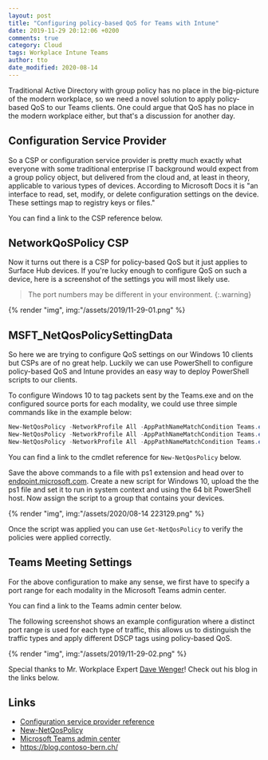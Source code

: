 ```yaml
---
layout: post
title: "Configuring policy-based QoS for Teams with Intune"
date: 2019-11-29 20:12:06 +0200
comments: true
category: Cloud
tags: Workplace Intune Teams 
author: tto
date_modified: 2020-08-14
---
```


Traditional Active Directory with group policy has no place in the big-picture of the modern workplace, so we need a novel solution to apply policy-based QoS to our Teams clients.<!-- more --> One could argue that QoS has no place in the modern workplace either, but that's a discussion for another day.

## Configuration Service Provider

So a CSP or configuration service provider is pretty much exactly what everyone with some traditional enterprise IT background would expect from a group policy object, but delivered from the cloud and, at least in theory, applicable to various types of devices. According to Microsoft Docs it is "an interface to read, set, modify, or delete configuration settings on the device. These settings map to registry keys or files." 

You can find a link to the CSP reference below.

## NetworkQoSPolicy CSP 

Now it turns out there is a CSP for policy-based QoS but it just applies to Surface Hub devices. If you're lucky enough to configure QoS on such a device, here is a screenshot of the settings you will most likely use. 

> The port numbers may be different in your environment.
{:.warning}

{% render "img", img:"/assets/2019/11-29-01.png" %}

## MSFT_NetQosPolicySettingData

So here we are trying to configure QoS settings on our Windows 10 clients but CSPs are of no great help. Luckily we can use PowerShell to configure policy-based QoS and Intune provides an easy way to deploy PowerShell scripts to our clients.

To configure Windows 10 to tag packets sent by the Teams.exe and on the configured source ports for each modality, we could use three simple commands like in the example below:

```powershell
New-NetQosPolicy -NetworkProfile All -AppPathNameMatchCondition Teams.exe -IPSrcPortStartMatchCondition 50020 -IPSrcPortEndMatchCondition 50039 -DSCPValue 46 -Name "Teams Audio"
New-NetQosPolicy -NetworkProfile All -AppPathNameMatchCondition Teams.exe -IPSrcPortStartMatchCondition 50400 -IPSrcPortEndMatchCondition 50059 -DSCPValue 34 -Name "Teams Video" 
New-NetQosPolicy -NetworkProfile All -AppPathNameMatchCondition Teams.exe -IPSrcPortStartMatchCondition 50069 -IPSrcPortEndMatchCondition 50070 -DSCPValue 28 -Name "Teams AppSharing"
```

You can find a link to the cmdlet reference for `New-NetQosPolicy` below.

Save the above commands to a file with ps1 extension and head over to [endpoint.microsoft.com](https://endpoint.microsoft.com/#blade/Microsoft_Intune_DeviceSettings/DevicesMenu/powershell). Create a new script for Windows 10, upload the the ps1 file and set it to run in system context and using the 64 bit PowerShell host. Now assign the script to a group that contains your devices.

{% render "img", img:"/assets/2020/08-14 223129.png" %}

Once the script was applied you can use `Get-NetQosPolicy` to verify the policies were applied correctly.


## Teams Meeting Settings

For the above configuration to make any sense, we first have to specify a port range for each modality in the Microsoft Teams admin center.

You can find a link to the Teams admin center below.

The following screenshot shows an example configuration where a distinct port range is used for each type of traffic, this allows us to distinguish the traffic types and apply different DSCP tags using policy-based QoS.

{% render "img", img:"/assets/2019/11-29-02.png" %}

Special thanks to Mr. Workplace Expert [Dave Wenger](https://twitter.com/WengerDave)! Check out his blog in the links below.

## Links
 - [Configuration service provider reference](https://docs.microsoft.com/en-us/windows/client-management/mdm/configuration-service-provider-reference)
 - [New-NetQosPolicy](https://docs.microsoft.com/en-us/powershell/module/netqos/new-netqospolicy)
 - [Microsoft Teams admin center](https://admin.teams.microsoft.com/meetings/settings)
 - <https://blog.contoso-bern.ch/>

